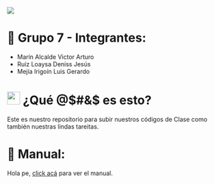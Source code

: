 <img src="https://i.imgur.com/oNcQses.png">

# 🐒 Grupo 7 - Integrantes:
* Marín Alcalde Victor Arturo 
* Ruíz Loaysa Deniss Jesús
* Mejía Irigoín Luis Gerardo
  
# <img src="https://i.pinimg.com/originals/a1/18/97/a11897b6b425218936865626d5c15cc8.gif" width="30"> ¿Qué @$#&$ es esto?

<p>Este es nuestro repositorio para subir nuestros códigos de Clase como también nuestras lindas tareitas. </p>

# 📙 Manual:
Hola pe, [click acá](https://github.com/GalaxyM4/Java-2023-II/blob/main/MANUAL.md) para ver el manual.
